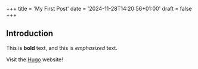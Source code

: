 +++
title = 'My First Post'
date = '2024-11-28T14:20:56+01:00'
draft = false
+++

## Introduction

This is **bold** text, and this is _emphasized_ text.

Visit the [Hugo](https://gohugo.io) website!